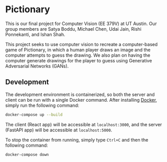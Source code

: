 # Pictionary
This is our final project for Computer Vision (EE 379V) at UT Austin. Our group members are Satya Boddu, Michael Chen, Udai Jain, Rishi Ponnekanti, and Ishan Shah.

This project seeks to use computer vision to recreate a computer-based game of Pictionary, in which a human player draws an image and the computer attempts to guess the drawing. We also plan on having the computer generate drawings for the player to guess using Generative Adversarial Networks (GANs).

## Development
The development environment is containerized, so both the server and client can be run with a single Docker command. After installing [Docker](https://docs.docker.com/get-docker/), simply run the following command:

```bash
docker-compose up --build
```

The client (React app) will be accessible at `localhost:3000`, and the server (FastAPI app) will be accessible at `localhost:5000`.

To stop the container from running, simply type `Ctrl+C` and then the following command:

```bash
docker-compose down
```
